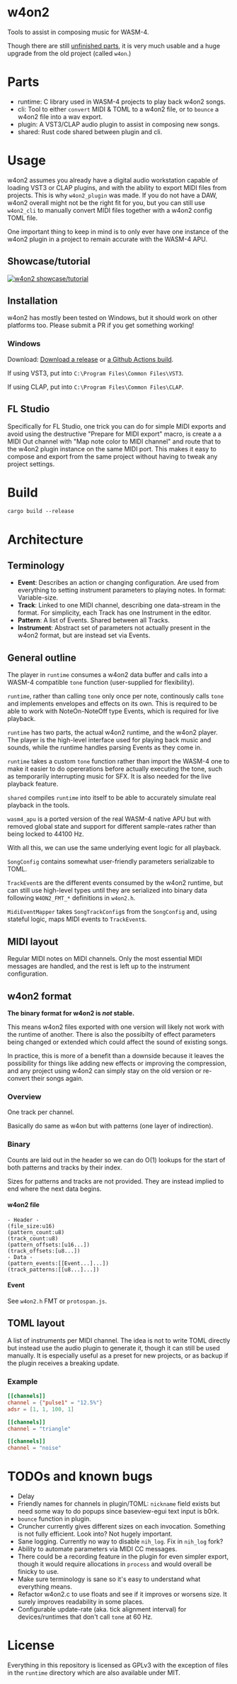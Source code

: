 # w4on2

Tools to assist in composing music for WASM-4.

Though there are still [unfinished parts](#todos-and-known-bugs), it is very much usable and a huge upgrade from the old project (called `w4on`.)

# Parts

- runtime: C library used in WASM-4 projects to play back w4on2 songs.
- cli: Tool to either `convert` MIDI & TOML to a w4on2 file, or to `bounce` a w4on2 file into a wav export.
- plugin: A VST3/CLAP audio plugin to assist in composing new songs.
- shared: Rust code shared between plugin and cli.

# Usage

w4on2 assumes you already have a digital audio workstation capable of loading VST3 or CLAP plugins, and with the ability to export MIDI files from projects. This is why `w4on2_plugin` was made.
If you do not have a DAW, w4on2 overall might not be the right fit for you, but you can still use `w4on2_cli` to manually convert MIDI files together with a w4on2 config TOML file.

One important thing to keep in mind is to only ever have one instance of the w4on2 plugin in a project to remain accurate with the WASM-4 APU.

## Showcase/tutorial

[![w4on2 showcase/tutorial](https://i.imgur.com/kZppK6T.png)](https://www.youtube.com/watch?v=4VezbcXImcE)

## Installation

w4on2 has mostly been tested on Windows, but it should work on other platforms too.
Please submit a PR if you get something working!

### Windows 

Download: [Download a release](https://github.com/JerwuQu/w4on2/releases) or [a Github Actions build](https://github.com/JerwuQu/w4on2/actions?query=branch%3Amaster+is%3Asuccess).

If using VST3, put into `C:\Program Files\Common Files\VST3`.

If using CLAP, put into `C:\Program Files\Common Files\CLAP`.

## FL Studio

Specifically for FL Studio, one trick you can do for simple MIDI exports and avoid using the destructive "Prepare for MIDI export" macro, is create a a MIDI Out channel with "Map note color to MIDI channel" and route that to the w4on2 plugin instance on the same MIDI port.
This makes it easy to compose and export from the same project without having to tweak any project settings.

# Build

`cargo build --release`

# Architecture

## Terminology

- **Event**: Describes an action or changing configuration. Are used from everything to setting instrument parameters to playing notes. In format: Variable-size.
- **Track**: Linked to one MIDI channel, describing one data-stream in the format. For simplicity, each Track has one Instrument in the editor.
- **Pattern**: A list of Events. Shared between all Tracks.
- **Instrument**: Abstract set of parameters not actually present in the w4on2 format, but are instead set via Events.

## General outline

The player in `runtime` consumes a w4on2 data buffer and calls into a WASM-4 compatible `tone` function (user-supplied for flexibility).

`runtime`, rather than calling `tone` only once per note, continously calls `tone` and implements envelopes and effects on its own.
This is required to be able to work with NoteOn-NoteOff type Events, which is required for live playback.

`runtime` has two parts, the actual w4on2 runtime, and the w4on2 player.
The player is the high-level interface used for playing back music and sounds, while the runtime handles parsing Events as they come in.

`runtime` takes a custom `tone` function rather than import the WASM-4 one to make it easier to do opererations before actually executing the tone, such as temporarily interrupting music for SFX.
It is also needed for the live playback feature.

`shared` compiles `runtime` into itself to be able to accurately simulate real playback in the tools.

`wasm4_apu` is a ported version of the real WASM-4 native APU but with removed global state and support for different sample-rates rather than being locked to 44100 Hz.

With all this, we can use the same underlying event logic for all playback.

`SongConfig` contains somewhat user-friendly parameters serializable to TOML.

`TrackEvent`s are the different events consumed by the w4on2 runtime, but can still use high-level types until they are serialized into binary data following `W4ON2_FMT_*` definitions in `w4on2.h`.

`MidiEventMapper` takes `SongTrackConfig`s from the `SongConfig` and, using stateful logic, maps MIDI events to `TrackEvent`s.

## MIDI layout

Regular MIDI notes on MIDI channels. Only the most essential MIDI messages are handled, and the rest is left up to the instrument configuration.

## w4on2 format

**The binary format for w4on2 is *not* stable.**

This means w4on2 files exported with one version will likely not work with the runtime of another.
There is also the possibilty of effect parameters being changed or extended which could affect the sound of existing songs.

In practice, this is more of a benefit than a downside because it leaves the possibility for things like adding new effects or improving the compression,
and any project using w4on2 can simply stay on the old version or re-convert their songs again.

### Overview

One track per channel.

Basically do same as w4on but with patterns (one layer of indirection).

### Binary

Counts are laid out in the header so we can do O(1) lookups for the start of both patterns and tracks by their index.

Sizes for patterns and tracks are not provided. They are instead implied to end where the next data begins.

#### w4on2 file

```
- Header -
(file_size:u16)
(pattern_count:u8)
(track_count:u8)
(pattern_offsets:[u16...])
(track_offsets:[u8...])
- Data -
(pattern_events:[[Event...]...])
(track_patterns:[[u8...]...])
```

#### Event

See `w4on2.h` FMT or `protospan.js`.

## TOML layout

A list of instruments per MIDI channel. The idea is not to write TOML directly but instead use the audio plugin to generate it, though it can still be used manually.
It is especially useful as a preset for new projects, or as backup if the plugin receives a breaking update.

### Example
```toml
[[channels]]
channel = {"pulse1" = "12.5%"}
adsr = [1, 1, 100, 1]

[[channels]]
channel = "triangle"

[[channels]]
channel = "noise"
```

# TODOs and known bugs

- Delay
- Friendly names for channels in plugin/TOML: `nickname` field exists but need some way to do popups since baseview-egui text input is b0rk.
- `bounce` function in plugin.
- Cruncher currently gives different sizes on each invocation. Something is not fully efficient. Look into? Not hugely important.
- Sane logging. Currently no way to disable `nih_log`. Fix in `nih_log` fork?
- Ability to automate parameters via MIDI CC messages.
- There could be a recording feature in the plugin for even simpler export, though it would require allocations in `process` and would overall be finicky to use.
- Make sure terminology is sane so it's easy to understand what everything means.
- Refactor w4on2.c to use floats and see if it improves or worsens size. It surely improves readability in some places.
- Configurable update-rate (aka. tick alignment interval) for devices/runtimes that don't call `tone` at 60 Hz.

# License

Everything in this repository is licensed as GPLv3 with the exception of files in the `runtime` directory which are also available under MIT.
